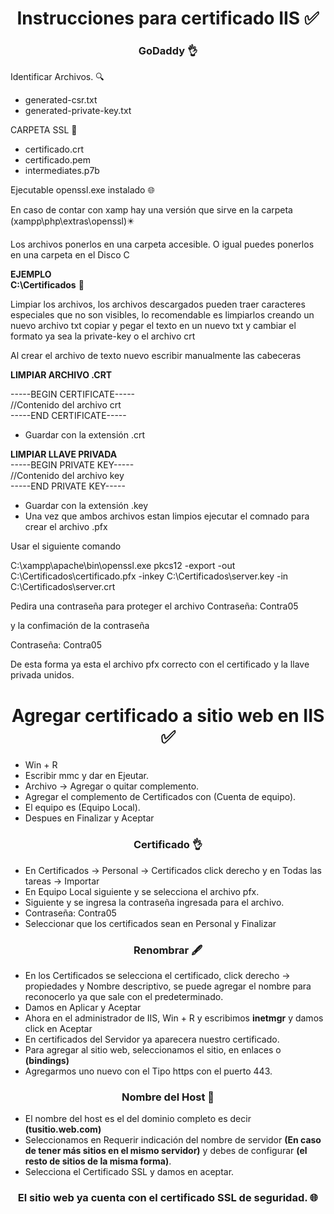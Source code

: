 <h1 align="center">Instrucciones para certificado IIS ✅</h1>
<h3 align="center">GoDaddy 👌</h3>

Identificar Archivos. 🔍

- generated-csr.txt
- generated-private-key.txt

CARPETA SSL 📂

- certificado.crt
- certificado.pem
- intermediates.p7b

Ejecutable openssl.exe instalado 🌐

En caso de contar con xamp hay una versión que sirve en la carpeta (xampp\php\extras\openssl)✴️

Los archivos ponerlos en una carpeta accesible.
O igual puedes ponerlos en una carpeta en el Disco C

**EJEMPLO**
<br>
**C:\Certificados** 📜

Limpiar los archivos, los archivos descargados pueden traer caracteres especiales que no son visibles,
lo recomendable es limpiarlos creando un nuevo archivo txt copiar y pegar el texto en un nuevo txt
y cambiar el formato ya sea la private-key o el archivo crt

Al crear el archivo de texto nuevo escribir manualmente las cabeceras

**LIMPIAR ARCHIVO .CRT**

-----BEGIN CERTIFICATE-----
<br>
//Contenido del archivo crt
<br>
-----END CERTIFICATE-----
<br>

 - Guardar con la extensión .crt

**LIMPIAR LLAVE PRIVADA**
<br>
-----BEGIN PRIVATE KEY-----
<br>
//Contenido del archivo key
<br>
-----END PRIVATE KEY-----

 - Guardar con la extensión .key
 - Una vez que ambos archivos estan limpios ejecutar el comnado para crear el archivo .pfx

Usar el siguiente comando

C:\xampp\apache\bin\openssl.exe pkcs12 -export -out C:\Certificados\certificado.pfx -inkey C:\Certificados\server.key -in C:\Certificados\server.crt

Pedira una contraseña para proteger el archivo
Contraseña: Contra05

y la confimación de la contraseña

Contraseña: Contra05

De esta forma ya esta el archivo pfx correcto con el certificado y la llave privada unidos.

<h1 align="center">Agregar certificado a sitio web en IIS ✅</h1>

- Win + R
- Escribir mmc y dar en Ejeutar.
- Archivo -> Agregar o quitar complemento.
- Agregar el complemento de Certificados con (Cuenta de equipo).
- El equipo es (Equipo Local).
- Despues en Finalizar y Aceptar

<h3 align="center">Certificado 👌</h3>

- En Certificados -> Personal -> Certificados click derecho y en Todas las tareas -> Importar
- En Equipo Local siguiente y se selecciona el archivo pfx.
- Siguiente y se ingresa la contraseña ingresada para el archivo.
- Contraseña: Contra05
- Seleccionar que los certificados sean en Personal y Finalizar

<h3 align="center">Renombrar 🖋️</h3>

- En los Certificados se selecciona el certificado, click derecho -> propiedades y Nombre descriptivo, se puede agregar el nombre para reconocerlo ya que sale con el predeterminado.
- Damos en Aplicar y Aceptar
- Ahora en el administrador de IIS, Win + R y escribimos **inetmgr** y damos click en Aceptar
- En certificados del Servidor ya aparecera nuestro certificado.
- Para agregar al sitio web, seleccionamos el sitio, en enlaces o **(bindings)**
- Agregarmos uno nuevo con el Tipo https con el puerto 443.

<h3 align="center">Nombre del Host 💫</h3>

- El nombre del host es el del dominio completo es decir **(tusitio.web.com)**
- Seleccionamos en Requerir indicación del nombre de servidor **(En caso de tener más sitios en el mismo servidor)** y debes de configurar **(el resto de sitios de la misma forma)**.
- Selecciona el Certificado SSL y damos en aceptar.

<h3 align="center">El sitio web ya cuenta con el certificado SSL de seguridad. 🌐</h3>






